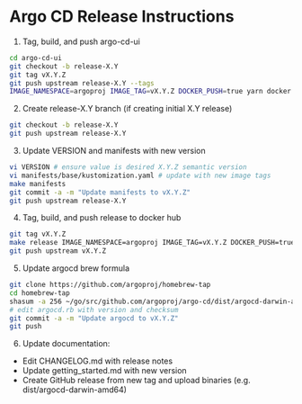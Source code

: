 # Argo CD Release Instructions

1. Tag, build, and push argo-cd-ui
```bash
cd argo-cd-ui
git checkout -b release-X.Y
git tag vX.Y.Z
git push upstream release-X.Y --tags
IMAGE_NAMESPACE=argoproj IMAGE_TAG=vX.Y.Z DOCKER_PUSH=true yarn docker
```

2. Create release-X.Y branch (if creating initial X.Y release)
```bash
git checkout -b release-X.Y
git push upstream release-X.Y
```

3. Update VERSION and manifests with new version
```bash
vi VERSION # ensure value is desired X.Y.Z semantic version
vi manifests/base/kustomization.yaml # update with new image tags
make manifests
git commit -a -m "Update manifests to vX.Y.Z"
git push upstream release-X.Y
```

4. Tag, build, and push release to docker hub
```bash
git tag vX.Y.Z
make release IMAGE_NAMESPACE=argoproj IMAGE_TAG=vX.Y.Z DOCKER_PUSH=true
git push upstream vX.Y.Z
```

5. Update argocd brew formula
```bash
git clone https://github.com/argoproj/homebrew-tap
cd homebrew-tap
shasum -a 256 ~/go/src/github.com/argoproj/argo-cd/dist/argocd-darwin-amd64
# edit argocd.rb with version and checksum
git commit -a -m "Update argocd to vX.Y.Z"
git push
```

6. Update documentation:
* Edit CHANGELOG.md with release notes
* Update getting_started.md with new version
* Create GitHub release from new tag and upload binaries (e.g. dist/argocd-darwin-amd64)
